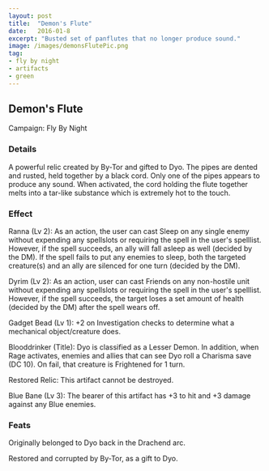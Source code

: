 ```yaml
---
layout: post
title:  "Demon's Flute"
date:   2016-01-8
excerpt: "Busted set of panflutes that no longer produce sound."
image: /images/demonsFlutePic.png
tag:
- fly by night
- artifacts 
- green
---
```


## Demon's Flute
Campaign: Fly By Night

### Details

A powerful relic created by By-Tor and gifted to Dyo. The pipes are dented and rusted, held together by a black cord. Only one of the pipes appears to produce any sound. When activated, the cord holding the flute together melts into a tar-like substance which is extremely hot to the touch.


### Effect

Ranna (Lv 2):
As an action, the user can cast Sleep on any single enemy without expending any spellslots or requiring the spell in the user's spelllist. However, if the spell succeeds, an ally will fall asleep as well (decided by the DM). If the spell fails to put any enemies to sleep, both the targeted creature(s) and an ally are silenced for one turn (decided by the DM).

Dyrim (Lv 2): 
As an action, user can cast Friends on any non-hostile unit without expending any spellslots or requiring the spell in the user's spelllist. However, if the spell succeeds, the target loses a set amount of health (decided by the DM) after the spell wears off.

Gadget Bead (Lv 1): +2 on Investigation checks to determine what a mechanical object/creature does.

Blooddrinker (Title): Dyo is classified as a Lesser Demon. In addition, when Rage activates, enemies and allies that can see Dyo roll a Charisma save (DC 10). On fail, that creature is Frightened for 1 turn.

Restored Relic:
This artifact cannot be destroyed.

Blue Bane (Lv 3):
The bearer of this artifact has +3 to hit and +3 damage against any Blue enemies.


### Feats

Originally belonged to Dyo back in the Drachend arc.

Restored and corrupted by By-Tor, as a gift to Dyo.
